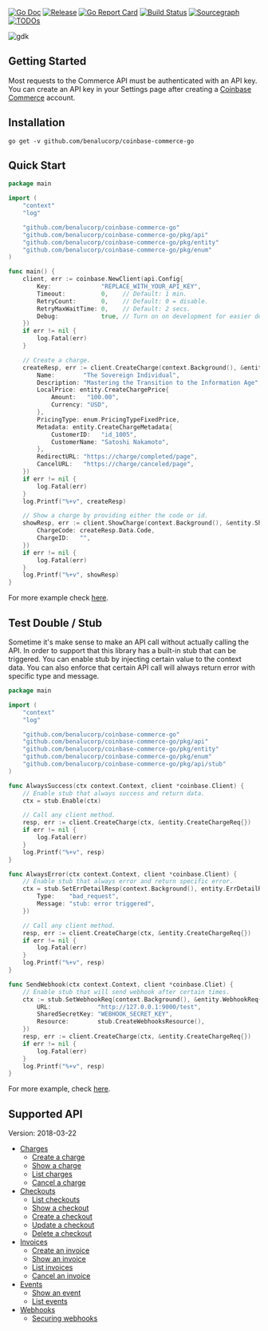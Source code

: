 [![Go Doc](https://pkg.go.dev/badge/github.com/benalucorp/coinbase-commerce-go?status.svg)](https://pkg.go.dev/github.com/benalucorp/coinbase-commerce-go?tab=doc)
[![Release](https://img.shields.io/github/release/benalucorp/coinbase-commerce-go.svg?style=flat-square)](https://github.com/benalucorp/coinbase-commerce-go/releases)
[![Go Report Card](https://goreportcard.com/badge/github.com/benalucorp/coinbase-commerce-go)](https://goreportcard.com/report/github.com/benalucorp/coinbase-commerce-go)
[![Build Status](https://github.com/benalucorp/coinbase-commerce-go/workflows/Go/badge.svg?branch=main)](https://github.com/benalucorp/coinbase-commerce-go/actions?query=branch%3Amain)
[![Sourcegraph](https://sourcegraph.com/github.com/benalucorp/coinbase-commerce-go/-/badge.svg)](https://sourcegraph.com/github.com/benalucorp/coinbase-commerce-go?badge)
[![TODOs](https://badgen.net/https/api.tickgit.com/badgen/github.com/benalucorp/coinbase-commerce-go)](https://www.tickgit.com/browse?repo=github.com/benalucorp/coinbase-commerce-go)

![gdk](https://socialify.git.ci/benalucorp/coinbase-commerce-go/image?description=1&descriptionEditable=Accept%20cryptocurrency%20using%20Coinbase%20Commerce%20API.&font=Inter&logo=https%3A%2F%2Favatars.githubusercontent.com%2Fu%2F1885080%3Fs%3D280%26v%3D4&owner=1&pattern=Floating%20Cogs&theme=Light)

## Getting Started

Most requests to the Commerce API must be authenticated with an API key. You can create an API key in your Settings page after creating a [Coinbase Commerce](https://commerce.coinbase.com/signup) account.

## Installation

```shell
go get -v github.com/benalucorp/coinbase-commerce-go
```

## Quick Start

```go
package main

import (
	"context"
	"log"

	"github.com/benalucorp/coinbase-commerce-go"
	"github.com/benalucorp/coinbase-commerce-go/pkg/api"
	"github.com/benalucorp/coinbase-commerce-go/pkg/entity"
	"github.com/benalucorp/coinbase-commerce-go/pkg/enum"
)

func main() {
	client, err := coinbase.NewClient(api.Config{
		Key:              "REPLACE_WITH_YOUR_API_KEY",
		Timeout:          0,    // Default: 1 min.
		RetryCount:       0,    // Default: 0 = disable.
		RetryMaxWaitTime: 0,    // Default: 2 secs.
		Debug:            true, // Turn on on development for easier debugging.
	})
	if err != nil {
		log.Fatal(err)
	}

	// Create a charge.
	createResp, err := client.CreateCharge(context.Background(), &entity.CreateChargeReq{
		Name:        "The Sovereign Individual",
		Description: "Mastering the Transition to the Information Age",
		LocalPrice: entity.CreateChargePrice{
			Amount:   "100.00",
			Currency: "USD",
		},
		PricingType: enum.PricingTypeFixedPrice,
		Metadata: entity.CreateChargeMetadata{
			CustomerID:   "id_1005",
			CustomerName: "Satoshi Nakamoto",
		},
		RedirectURL: "https://charge/completed/page",
		CancelURL:   "https://charge/canceled/page",
	})
	if err != nil {
		log.Fatal(err)
	}
	log.Printf("%+v", createResp)

	// Show a charge by providing either the code or id.
	showResp, err := client.ShowCharge(context.Background(), &entity.ShowChargeReq{
		ChargeCode: createResp.Data.Code,
		ChargeID:   "",
	})
	if err != nil {
		log.Fatal(err)
	}
	log.Printf("%+v", showResp)
}
```

For more example check [here](main_integration_test.go).

## Test Double / Stub

Sometime it's make sense to make an API call without actually calling the API. In order to support that this library has a built-in stub that can be triggered. You can enable stub by injecting certain value to the context data. You can also enforce that certain API call will always return error with specific type and
message.

```go
package main

import (
	"context"
	"log"

	"github.com/benalucorp/coinbase-commerce-go"
	"github.com/benalucorp/coinbase-commerce-go/pkg/api"
	"github.com/benalucorp/coinbase-commerce-go/pkg/entity"
	"github.com/benalucorp/coinbase-commerce-go/pkg/enum"
	"github.com/benalucorp/coinbase-commerce-go/pkg/api/stub"
)

func AlwaysSuccess(ctx context.Context, client *coinbase.Client) {
	// Enable stub that always success and return data.
	ctx = stub.Enable(ctx)

	// Call any client method.
	resp, err := client.CreateCharge(ctx, &entity.CreateChargeReq{})
	if err != nil {
		log.Fatal(err)
	}
	log.Printf("%+v", resp)
}

func AlwaysError(ctx context.Context, client *coinbase.Client) {
	// Enable stub that always error and return specific error.
	ctx = stub.SetErrDetailResp(context.Background(), entity.ErrDetailResp{
		Type:    "bad_request",
		Message: "stub: error triggered",
	})

	// Call any client method.
	resp, err := client.CreateCharge(ctx, &entity.CreateChargeReq{})
	if err != nil {
		log.Fatal(err)
	}
	log.Printf("%+v", resp)
}

func SendWebhook(ctx context.Context, client *coinbase.Cliet) {
	// Enable stub that will send webhook after certain times.
	ctx := stub.SetWebhookReq(context.Background(), &entity.WebhookReq{
		URL:             "http://127.0.0.1:9000/test",
		SharedSecretKey: "WEBHOOK_SECRET_KEY",
		Resource:        stub.CreateWebhooksResource(),
	})
	resp, err := client.CreateCharge(ctx, &entity.CreateChargeReq{})
	if err != nil {
		log.Fatal(err)
	}
	log.Printf("%+v", resp)
}
```

For more example, check [here](example/main.go).

## Supported API

Version: 2018-03-22

- [Charges](https://commerce.coinbase.com/docs/api/#charges)
   - [Create a charge](https://commerce.coinbase.com/docs/api/#create-a-charge)
   - [Show a charge](https://commerce.coinbase.com/docs/api/#show-a-charge)
   - [List charges](https://commerce.coinbase.com/docs/api/#list-charges)
   - [Cancel a charge](https://commerce.coinbase.com/docs/api/#cancel-a-charge)
- [Checkouts](https://commerce.coinbase.com/docs/api/#checkouts)
   - [List checkouts](https://commerce.coinbase.com/docs/api/#list-checkouts)
   - [Show a checkout](https://commerce.coinbase.com/docs/api/#show-a-checkout)
   - [Create a checkout](https://commerce.coinbase.com/docs/api/#create-a-checkout)
   - [Update a checkout](https://commerce.coinbase.com/docs/api/#update-a-checkout)
   - [Delete a checkout](https://commerce.coinbase.com/docs/api/#delete-a-checkout)
- [Invoices](https://commerce.coinbase.com/docs/api/#invoices)
   - [Create an invoice](https://commerce.coinbase.com/docs/api/#create-an-invoice)
   - [Show an invoice](https://commerce.coinbase.com/docs/api/#show-a-invoice)
   - [List invoices](https://commerce.coinbase.com/docs/api/#list-invoices)
   - [Cancel an invoice](https://commerce.coinbase.com/docs/api/#cancel-an-invoice)
- [Events](https://commerce.coinbase.com/docs/api/#events)
   - [Show an event](https://commerce.coinbase.com/docs/api/#show-a-event)
   - [List events](https://commerce.coinbase.com/docs/api/#list-events)
- [Webhooks](https://commerce.coinbase.com/docs/api/#webhooks)
  - [Securing webhooks](https://commerce.coinbase.com/docs/api/#securing-webhooks)

